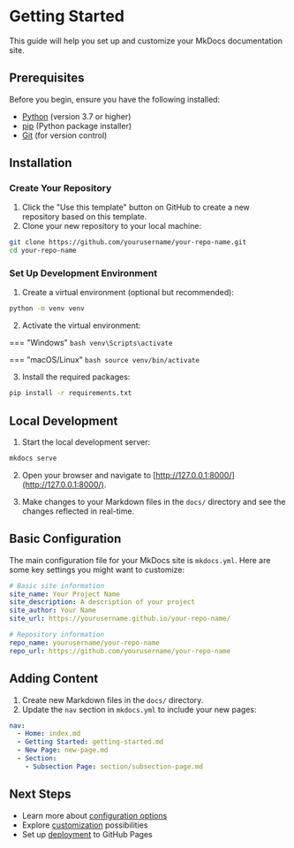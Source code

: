 # Getting Started

This guide will help you set up and customize your MkDocs documentation site.

## Prerequisites

Before you begin, ensure you have the following installed:

- [Python](https://www.python.org/) (version 3.7 or higher)
- [pip](https://pip.pypa.io/en/stable/installation/) (Python package installer)
- [Git](https://git-scm.com/) (for version control)

## Installation

### Create Your Repository

1. Click the "Use this template" button on GitHub to create a new repository based on this template.
2. Clone your new repository to your local machine:

```bash
git clone https://github.com/yourusername/your-repo-name.git
cd your-repo-name
```

### Set Up Development Environment

1. Create a virtual environment (optional but recommended):

```bash
python -m venv venv
```

2. Activate the virtual environment:

=== "Windows"
    ```bash
    venv\Scripts\activate
    ```

=== "macOS/Linux"
    ```bash
    source venv/bin/activate
    ```

3. Install the required packages:

```bash
pip install -r requirements.txt
```

## Local Development

1. Start the local development server:

```bash
mkdocs serve
```

2. Open your browser and navigate to [http://127.0.0.1:8000/](http://127.0.0.1:8000/).

3. Make changes to your Markdown files in the `docs/` directory and see the changes reflected in real-time.

## Basic Configuration

The main configuration file for your MkDocs site is `mkdocs.yml`. Here are some key settings you might want to customize:

```yaml
# Basic site information
site_name: Your Project Name
site_description: A description of your project
site_author: Your Name
site_url: https://yourusername.github.io/your-repo-name/

# Repository information
repo_name: yourusername/your-repo-name
repo_url: https://github.com/yourusername/your-repo-name
```

## Adding Content

1. Create new Markdown files in the `docs/` directory.
2. Update the `nav` section in `mkdocs.yml` to include your new pages:

```yaml
nav:
  - Home: index.md
  - Getting Started: getting-started.md
  - New Page: new-page.md
  - Section:
    - Subsection Page: section/subsection-page.md
```

## Next Steps

- Learn more about [configuration options](user-guide/configuration.md)
- Explore [customization](user-guide/customization.md) possibilities
- Set up [deployment](user-guide/deployment.md) to GitHub Pages